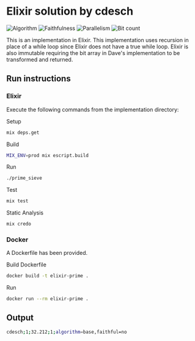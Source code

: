 # Elixir solution by cdesch

![Algorithm](https://img.shields.io/badge/Algorithm-base-green)
![Faithfulness](https://img.shields.io/badge/Faithful-no-yellowgreen)
![Parallelism](https://img.shields.io/badge/Parallel-no-green)
![Bit count](https://img.shields.io/badge/Bits-unknown-yellowgreen)

This is an implementation in Elixir. This implementation uses recursion in place of a while loop since Elixir does not have a true while loop. Elixir is also immutable requiring the bit array in Dave's implementation to be transformed and returned.

## Run instructions

### Elixir

Execute the following commands from the implementation directory:

Setup

```sh
mix deps.get
```

Build

```sh
MIX_ENV=prod mix escript.build
```

Run

```sh
./prime_sieve
```

Test

```sh
mix test
```

Static Analysis

```sh
mix credo
```

### Docker

A Dockerfile has been provided.

Build Dockerfile

```sh
docker build -t elixir-prime .
```

Run

```sh
docker run --rm elixir-prime .
```

## Output

```sh
cdesch;1;32.212;1;algorithm=base,faithful=no
```
